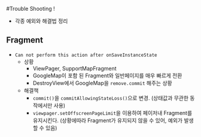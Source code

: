 #Trouble Shooting !
- 각종 예외와 해결법 정리 

## Fragment 
- `Can not perform this action after onSaveInstanceState`
    - 상황  
        - ViewPager, SupportMapFragment
        - GoogleMap이 포함 된 Fragment와 일반페이지를 매우 빠르게 전환
        - DestroyView에서 GoogleMap을 `remove.commit` 해주는 상황
    - 해결책
        - `commit()`을 `commitAllowingStateLoss()`으로 변경. (상태값과 무관한 동작에서만 사용)
        - `viewpager.setOffscreenPageLimit`을 이용하여 페이저내 Fragment를 유지시킨다.
          (상황에따라 Fragment가 유지되지 않을 수 있어, 예외가 발생할 수 있음)  
        
    
    
   